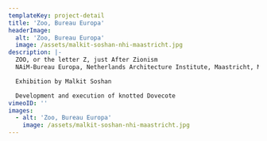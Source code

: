 ```yaml
---
templateKey: project-detail
title: 'Zoo, Bureau Europa'
headerImage:
  alt: 'Zoo, Bureau Europa'
  image: /assets/malkit-soshan-nhi-maastricht.jpg
description: |-
  ZOO, or the letter Z, just After Zionism
  NAiM-Bureau Europa, Netherlands Architecture Institute, Maastricht, Mar 2012

  Exhibition by Malkit Soshan

  Development and execution of knotted Dovecote
vimeoID: ''
images:
  - alt: 'Zoo, Bureau Europa'
    image: /assets/malkit-soshan-nhi-maastricht.jpg
---
```

